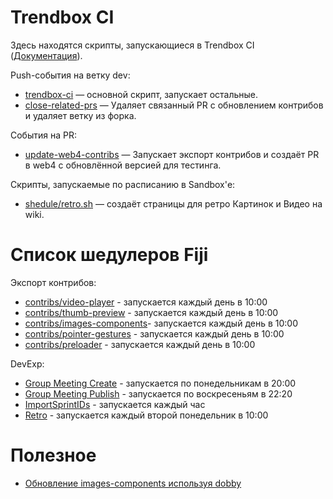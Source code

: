 # Trendbox CI

Здесь находятся скрипты, запускающиеся в Trendbox CI ([Документация](https://github.yandex-team.ru/search-interfaces/trendbox-ci/)).

Push-события на ветку dev:
* [trendbox-ci](./trendbox-ci) — основной скрипт, запускает остальные.
* [close-related-prs](./scripts/close-related-prs) — Удаляет связанный PR с обновлением контрибов и удаляет ветку из форка.

События на PR:
* [update-web4-contribs](./scripts/update-web4-contribs) — Запускает экспорт контрибов и создаёт PR в web4 с обновлённой версией для тестинга.

Скрипты, запускаемые по расписанию в Sandbox'е:
* [shedule/retro.sh](./shedule/retro.sh) — создаёт страницы для ретро Картинок и Видео на wiki.

# Список шедулеров Fiji

Экспорт контрибов:
* [contribs/video-player](https://sandbox.yandex-team.ru/scheduler/8460/view) - запускается каждый день в 10:00
* [contribs/thumb-preview](https://sandbox.yandex-team.ru/scheduler/10305/view) - запускается каждый день в 10:00
* [contribs/images-components](https://sandbox.yandex-team.ru/scheduler/8461/view)- запускается каждый день в 10:00
* [contribs/pointer-gestures](https://sandbox.yandex-team.ru/scheduler/8463/view) - запускается каждый день в 10:00
* [contribs/preloader](https://sandbox.yandex-team.ru/scheduler/8464/view) - запускается каждый день в 10:00

DevExp:
* [Group Meeting Create](https://sandbox.yandex-team.ru/scheduler/8483/view) - запускается по понедельникам в 20:00
* [Group Meeting Publish](https://sandbox.yandex-team.ru/scheduler/8484/view) - запускается по воскресеньям в 22:20
* [ImportSprintIDs](https://sandbox.yandex-team.ru/scheduler/8485/view) - запускается каждый час
* [Retro](https://sandbox.yandex-team.ru/scheduler/8518/view) - запускается каждый второй понедельник в 10:00

# Полезное
* [Обновление images-components используя dobby](https://wiki.yandex-team.ru/search-interfaces/multimedia/images/Obnovlenie-images-components-cherez-dobby/)
